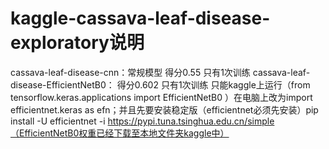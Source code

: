 # kaggle-cassava-leaf-disease-exploratory说明
cassava-leaf-disease-cnn：常规模型 得分0.55 只有1次训练
cassava-leaf-disease-EfficientNetB0： 得分0.602 只有1次训练 只能kaggle上运行（from tensorflow.keras.applications import EfficientNetB0 ）在电脑上改为import efficientnet.keras as efn；并且先要安装稳定版（efficientnet必须先安装）pip install -U efficientnet -i https://pypi.tuna.tsinghua.edu.cn/simple（EfficientNetB0权重已经下载至本地文件夹kaggle中）